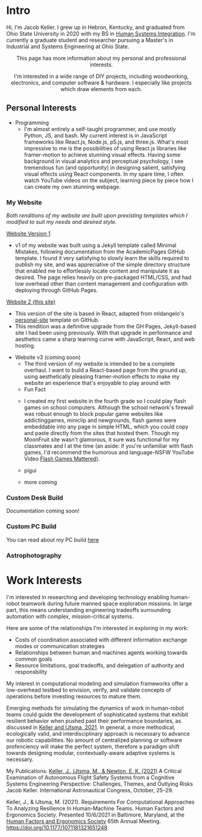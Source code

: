 
# Intro
Hi, I'm Jacob Keller. I grew up in Hebron, Kentucky, and graduated from Ohio State University in 2020 with my BS in [Human Systems Integration](https://jkeller52.github.io/posts/2021/07/HSI). I'm currently a graduate student and researcher pursuing a Master's in Industrial and Systems Engineering at Ohio State.

<p align="center">
    This page has more information about my personal and professional interests.
</p> 


<p align="center">
    I'm interested in a wide range of DIY projects, including woodworking, electronics, and computer software & hardware. I especially like projects which draw elements from each.
</p>


## Personal Interests

* Programming
	* I'm almost entirely a self-taught programmer, and use mostly Python, JS, and bash. My current interest is in JavaScript frameworks like React.js, Node.js, p5.js, and three.js. What's most impressive to me is the possibilities of using React.js libraries like framer-motion to achieve stunning visual effects. Having some background in visual analytics and perceptual psychology, I see tremendous fun (and opportunity) in designing salient, satisfying visual effects using React components. In my spare time, I often watch YouTube videos on the subject, learning piece by piece how I can create my own stunning webpage. 

### My Website 

*Both renditions of my website are built upon prexisting templates which I modified to suit my needs and desired style.*

[Website Version 1](https://jkeller52.github.io)
- v1 of my website was built using a Jekyll template called Minimal Mistakes, following documentation from the AcademicPages GitHub template. I found it very satisfying to slowly learn the skills required to publish my site, and was appreciative of the simple directory structure that enabled me to effortlessly locate content and manipulate it as desired. The page relies heavily on pre-packaged HTML/CSS, and had low overhead other than content management and configuration with deploying through GitHub Pages.

[Website 2 (this site)](https://jacobkeller.io)
- This version of the site is based in React, adapted from mldangelo's [personal-site](https://github.com/mldangelo/personal-site) template on GitHub.
- This rendition was a definitive upgrade from the GH Pages, Jekyll-based site I had been using previously. With that upgrade in performance and aesthetics came a sharp learning curve with JavaScript, React, and web hosting.

* Website v3 (coming soon)
	- The third version of my website is intended to be a complete overhaul. I want to build a React-based page from the ground up, using aesthetically pleasing framer-motion effects to make my website an experience that's enjoyable to play around with
	* Fun Fact
	- I created my first website in the fourth grade so I could play flash games on school computers. Although the school network's firewall was robust enough to block popular game websites like addictinggames, miniclip and newgrounds, flash games were embeddable into any page in simple HTML, which you could copy and paste directly from the sites that hosted them. Though my MoonFruit site wasn't glamorous, it sure was functional for my classmates and I at the time (an aside: if you're unfamiliar with flash games, I'd recommend the humorous and language-NSFW YouTube Video [Flash Games Mattered](https://www.youtube.com/watch?v=uhvey_FjtXA&t=401s)).



	- pigui
	- more coming


### Custom Desk Build
Documentation coming soon!

### Custom PC Build
You can read about my PC build [here](https://jkeller52.github.io/posts/2021/03/pcbuild)

### Astrophotography


Work Interests
======
I'm interested in researching and developing technology enabling human-robot teamwork during future manned space exploration missions. In large part, this means understanding engineering tradeoffs surrounding automation with complex, mission-critical systems. 

Here are some of the relationships I'm interested in exploring in my work:
- Costs of coordination associated with different information exchange modes or communication strategies
- Relationships between human and machines agents working towards common goals
- Resource limitations, goal tradeoffs, and delegation of authority and responsbility

My interest in computational modeling and simulation frameworks offer a low-overhead testbed to envision, verify, and validate concepts of operations before investing resources to mature them. 

Emerging methods for simulating the dynamics of work in human-robot teams could guide the development of sophisticated systems that exhibit resilient behavior when pushed past their performance boundaries, as discussed in [Keller and IJtsma, 2021](https://jkeller52.github.io/files/testbed_requirements_final.pdf). In general, a more methodical, ecologically valid, and interdisciplinary approach is necessary to advance our robotic capabilities. No amount of centralized planning or software profenciency will make the perfect system, therefore a paradigm shift towards designing modular, contextually-aware adaptive systems is necessary. 

My Publications:
[Keller, J., IJtsma, M., & Newton, E. K. (2021)](https://jkeller52.github.io/files/Keller_IAC-21.D6.1.2x63854.pdf) A Critical Examination of Autonomous Flight Safety Systems from a Cognitive Systems Engineering Perspective: Challenges, Themes, and Outlying Risks Jacob Keller. International Astronautical Congress, October, 25–29.

Keller, J., & IJtsma, M. (2021). Requirements For Computational Approaches To Analyzing Resilience In Human-Machine Teams. Human Factors and Ergonomics Society. Presented 10/6/2021 in Baltimore, Maryland, at the [Human Factors and Ergonomics Society](https://hfesam2021.conference-program.com/presentation/?id=LECT392&sess=sess105) 65th Annual Meeting. https://doi.org/10.1177/1071181321651248






